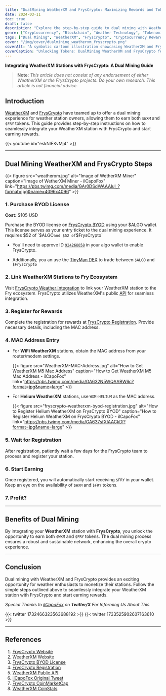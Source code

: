 ```yaml
---
title: "DualMining WeatherXM and FrysCrypto: Maximizing Rewards and Token Benefits"
date: 2024-03-11
toc: true
draft: false
description: "Explore the step-by-step guide to dual mining with WeatherXM and FrysCrypto, unlocking the potential to earn WXM and FRY tokens seamlessly. Maximize your rewards now!"
genre: ["Cryptocurrency", "Blockchain", "Weather Technology", "Tokenomics", "Crypto Mining", "Decentralized Networks", "Weather Data Services", "Cryptocurrency Integration", "Blockchain Rewards", "Weather Stations"]
tags: ["Dual Mining", "WeatherXM", "FrysCrypto", "Cryptocurrency Rewards", "Blockchain Integration", "Token Benefits", "Weather Data", "Crypto Enthusiasts", "Decentralized Networks", "Weather Station Integration", "Crypto Trends", "Seamless Integration", "Maximize Rewards", "Blockchain Technology", "Weather Technology", "Crypto Earnings", "Decentralized Finance", "Blockchain Networks", "Tokenomics", "Crypto Insights", "Cryptocurrency Investments", "Weather Services", "Blockchain Rewards", "Weather Station Owners", "Cryptocurrency Trends", "Decentralized Systems", "Blockchain Solutions", "Crypto Opportunities", "Blockchain Innovations", "Weather Technology Trends"]
cover: "/img/cover/dualmining_weatherxm_fryscrypto.png"
coverAlt: "A symbolic cartoon illustration showcasing WeatherXM and FrysCrypto logos, a weather station, and cryptocurrency symbols."
coverCaption: "Unlocking Tokens: DualMining WeatherXM and FrysCrypto for Crypto Enthusiasts"
---
```


**Integrating WeatherXM Stations with FrysCrypto: A Dual Mining Guide**

> **Note**: *This article does not consist of any endorsement of either WeatherXM or the FrysCrypto projects. Do your own research. This article is not financial advice.*

## Introduction

[WeatherXM](https://weatherxm.com/) and [FrysCrypto](https://www.fryfoundation.com/) have teamed up to offer a dual mining experience for weather station owners, allowing them to earn both `$WXM` and `$FRY` tokens. This guide provides step-by-step instructions on how to seamlessly integrate your WeatherXM station with FrysCrypto and start earning rewards.

{{< youtube id="eskNIEKvMj4" >}}

---

## Dual Mining WeatherXM and FrysCrypto Steps

{{< figure src="weatherxm.jpg" alt="Image of WetherXM Miner" caption="Image of WetherXM Miner - ilCapoFox" link="https://pbs.twimg.com/media/GAr0DSdWAAAIul_?format=jpg&name=4096x4096" >}}

### 1. Purchase BYOD License

**Cost:** $105 USD

Purchase the BYOD license on [FrysCrypto BYOD](https://byod.fryfoundation.com) using your $ALGO wallet. This license serves as your entry ticket to the dual mining experience.
It requires $52 of `$ALGO` and $52 of `$FrysCrypto`

- You'll need to approve ID [`924268058`](https://algoexplorer.io/asset/924268058) in your algo wallet to enable FrysCrypto.

- Additionally, you an use the [TinyMan DEX](https://app.tinyman.org/#/analytics) to trade between `$ALGO` and `$FrysCrypto`

### 2. Link WeatherXM Stations to Fry Ecosystem

Visit [FrysCrypto Weather Integration](https://weather.fryfoundation.com) to link your WeatherXM station to the Fry ecosystem. FrysCrypto utilizes WeatherXM's public [API](https://api.weatherxm.com/api/v1/docs/#/) for seamless integration.

### 3. Register for Rewards

Complete the registration for rewards at [FrysCrypto Registration](https://fryfoundation.com/byod-high-end-weather). Provide necessary details, including the MAC address.

### 4. MAC Address Entry

- For **WiFi WeatherXM** stations, obtain the MAC address from your router/modem settings. 

    {{< figure src="WeatherXM-MAC-Address.jpg" alt="How to Get WeatherXM M5 Mac Address" caption="How to Get WeatherXM M5 Mac Address - ilCapoFox" link="https://pbs.twimg.com/media/GA632N5WQAABW6c?format=jpg&name=large" >}}

- For **Helium WeatherXM** stations, use `WXM-HELIUM` as the MAC address.

    {{< figure src="fryscrypto-weatherxm-byod-registration.jpg" alt="How to Register Helium WeatherXM on FrysCrypto BYOD" caption="How to Register Helium WeatherXM on FrysCrypto BYOD - ilCapoFox" link="https://pbs.twimg.com/media/GA637sfXIAACkDl?format=jpg&name=large" >}}

### 5. Wait for Registration

After registration, patiently wait a few days for the FrysCrypto team to process and register your station.

### 6. Start Earning

Once registered, you will automatically start receiving `$FRY` in your wallet. Keep an eye on the availability of `$WXM` and `$FRY` tokens.

### 7. Profit?

---

## Benefits of Dual Mining

By integrating your **WeatherXM** station with **FrysCrypto**, you unlock the opportunity to earn both `$WXM` and `$FRY` tokens. The dual mining process ensures a robust and sustainable network, enhancing the overall crypto experience.

---

## Conclusion

Dual mining with WeatherXM and FrysCrypto provides an exciting opportunity for weather enthusiasts to monetize their stations. Follow the simple steps outlined above to seamlessly integrate your WeatherXM station with FrysCrypto and start earning rewards.

*Special Thanks to [ilCapoFox](https://x.com/ilCapoFox/status/1732466323563688192) on **Twitter/X** For Informing Us About This.*

{{< twitter 1732466323563688192 >}}
{{< twitter 1733525902607163610 >}}

---

## References

1. [FrysCrypto Website](https://www.fryfoundation.com/)
2. [WeatherXM Website](https://weatherxm.com/)
3. [FrysCrypto BYOD License](https://byod.fryfoundation.com)
4. [FrysCrypto Registration](https://fryfoundation.com/byod-high-end-weather)
5. [WeatherXM Public API](https://api.weatherxm.com/api/v1/docs/#/)
6. [ilCapoFox Original Tweet](https://x.com/ilCapoFox/status/1732466323563688192)
7. [FrysCrypto CoinMarketCap](https://coinmarketcap.com/currencies/fryscrypto/#Markets)
8. [WeatherXM CoinStats](https://coinstats.app/coins/weatherxm/)
